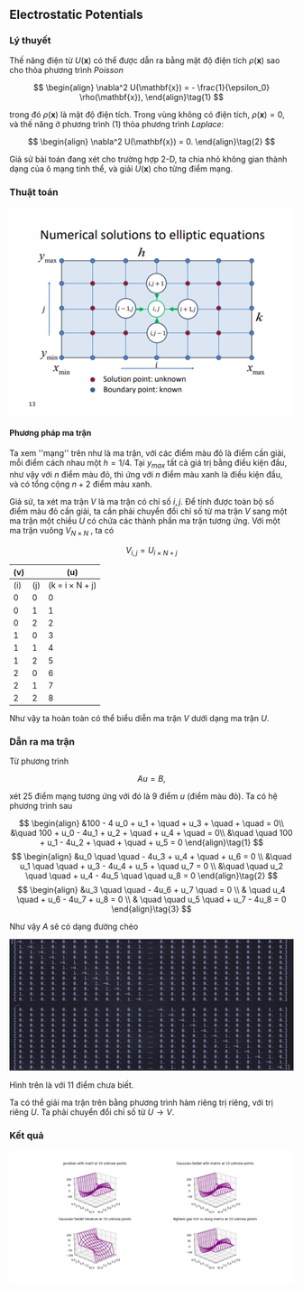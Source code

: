 ## Electrostatic Potentials

### Lý thuyết

Thế năng điện từ $U(\mathbf{x})$ có thể được dẫn ra bằng mật độ điện tích $\rho(\mathbf{x})$ sao cho thỏa phương trình $\textit{Poisson}$

$$
\begin{align}
\nabla^2 U(\mathbf{x}) = - \frac{1}{\epsilon_0} \rho(\mathbf{x}),
\end{align}\tag{1}
$$

trong đó $\rho(\mathbf{x})$ là mật độ điện tích. Trong vùng không có điện tích, $\rho(\mathbf{x})=0$, và thế năng ở phương trình (1) thỏa phương trình $Laplace$:

$$
\begin{align}
\nabla^2 U(\mathbf{x}) = 0.
\end{align}\tag{2}
$$

Giả sử bài toán đang xét cho trường hợp 2-D, ta chia nhỏ không gian thành dạng của ô mạng tinh thể, và giải $U(\mathbf{x})$ cho từng điểm mạng.

### Thuật toán

![lattice](latiice.png)

#### Phương pháp ma trận

Ta xem ''mạng'' trên như là ma trận, với các điểm màu đỏ là điểm cần giải, mỗi điểm cách nhau một $h = 1/4$. Tại $y_{max}$ tất cả giá trị bằng điều kiện đầu, như vậy với $n$ điểm màu đỏ, thì ứng với $n$ điểm màu xanh là điều kiện đầu, và có tổng cộng $n+2$ điểm màu xanh.

Giả sử, ta xét ma trận $V$ là ma trận có chỉ số $i,j$. Để tính được toàn bộ số điểm màu đỏ cần giải, ta cần phải chuyển đổi chỉ số từ ma trận $V$ sang một ma trận một chiều $U$ có chứa các thành phần ma trận tương ứng. Với một ma trận vuông $V_{N\times N}$ , ta có

$$
V_{i,j} = U_{i\times N + j}
$$

| \(v\) |       | \(u\)                    |
| ----- | ----- | ------------------------ |
| \(i\) | \(j\) | \(k = i $\times$ N + j\) |
| 0     | 0     | 0                        |
| 0     | 1     | 1                        |
| 0     | 2     | 2                        |
| 1     | 0     | 3                        |
| 1     | 1     | 4                        |
| 1     | 2     | 5                        |
| 2     | 0     | 6                        |
| 2     | 1     | 7                        |
| 2     | 2     | 8                        |

Như vậy ta hoàn toàn có thể biểu diễn ma trận $V$ dưới dạng ma trận $U$.

### Dẫn ra ma trận

Từ phương trình

$$
A u = B,
$$

xét 25 điểm mạng tương ứng với đó là 9 điểm $u$ (điểm màu đỏ). Ta có hệ phương trình sau

$$
\begin{align}
&100  - 4 u_0 + u_1 + \quad + u_3 + \quad + \quad = 0\\
&\quad  100 + u_0 - 4u_1 + u_2 + \quad + u_4 + \quad = 0\\
&\quad  \quad  100 + u_1 - 4u_2 + \quad + \quad + u_5 = 0
\end{align}\tag{1}
$$
$$
\begin{align}
&u_0 \quad \quad - 4u_3 + u_4 + \quad + u_6 = 0 \\
&\quad u_1 \quad \quad + u_3 - 4u_4 + u_5 + \quad u_7 = 0 \\
&\quad \quad u_2 \quad \quad + u_4 - 4u_5 \quad \quad u_8 = 0
\end{align}\tag{2}
$$
$$
\begin{align}
&u_3 \quad \quad - 4u_6 + u_7 \quad = 0 \\
& \quad u_4 \quad + u_6 - 4u_7 + u_8 = 0 \\
& \quad \quad u_5  \quad + u_7 - 4u_8 = 0
\end{align}\tag{3}
$$

Như vậy $A$ sẽ có dạng đường chéo


![amatrix.png](amatrix.png)

Hình trên là với $11$ điểm chưa biết.

Ta có thể giải ma trận trên bằng phương trình hàm riêng trị riêng, với trị riêng $U$. Ta phải chuyển đổi chỉ số từ $U\rightarrow V$.

### Kết quả

![Electrostatic Potentials](ElectricPotentials.png)

